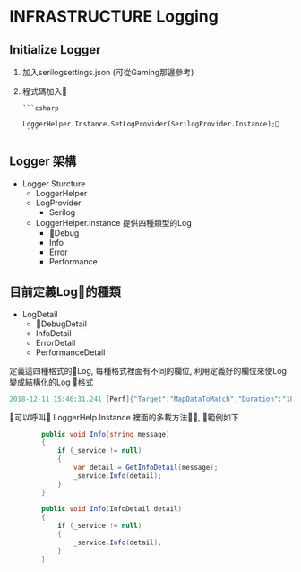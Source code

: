 # INFRASTRUCTURE Logging #

## Initialize Logger ##

1. 加入serilogsettings.json (可從Gaming那邊參考)
2. 程式碼加入

       ```csharp
            LoggerHelper.Instance.SetLogProvider(SerilogProvider.Instance);
        ```

## Logger 架構 ##

- Logger Sturcture
  -  LoggerHelper
  -  LogProvider
     -  Serilog
  -  LoggerHelper.Instance 提供四種類型的Log
     -  Debug
     -  Info
     -  Error
     -  Performance

## 目前定義Log的種類 ##

- LogDetail 
  - DebugDetail
  - InfoDetail
  - ErrorDetail
  - PerformanceDetail

定義這四種格式的Log, 每種格式裡面有不同的欄位, 利用定義好的欄位來使Log變成結構化的Log 格式

```csharp
2018-12-11 15:46:31.241 [Perf]{"Target":"MapDataToMatch","Duration":"18101","Message":null,"Parameter":{"PreStartCount":143,"InplayCount":10},"Remark":null,"$type":"PerformanceDetail"} 
```

可以呼叫 LoggerHelp.Instance 裡面的多載方法, 範例如下

```csharp
        public void Info(string message)
        {
            if (_service != null)
            {
                var detail = GetInfoDetail(message);
                _service.Info(detail);
            }
        }
        
        public void Info(InfoDetail detail)
        {
            if (_service != null)
            {
                _service.Info(detail);
            }
        }
```

